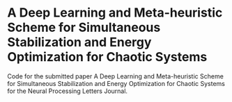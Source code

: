 # A Deep Learning and Meta-heuristic Scheme for Simultaneous Stabilization and Energy Optimization for Chaotic Systems
Code for the submitted paper A Deep Learning and Meta-heuristic Scheme for Simultaneous Stabilization and Energy Optimization for Chaotic Systems for the Neural Processing Letters Journal.
